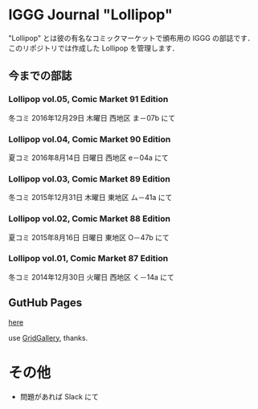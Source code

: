 # IGGG Journal "Lollipop"

"Lollipop" とは彼の有名なコミックマーケットで頒布用の IGGG の部誌です．
このリポジトリでは作成した Lollipop を管理します．

## 今までの部誌

### Lollipop vol.05, Comic Market 91 Edition

冬コミ 2016年12月29日 木曜日 西地区 ま－07b にて

### Lollipop vol.04, Comic Market 90 Edition

夏コミ 2016年8月14日 日曜日 西地区 e－04a にて

### Lollipop vol.03, Comic Market 89 Edition

冬コミ 2015年12月31日 木曜日 東地区 ム－41a にて

### Lollipop vol.02, Comic Market 88 Edition

夏コミ 2015年8月16日 日曜日 東地区 O－47b にて

### Lollipop vol.01, Comic Market 87 Edition

冬コミ 2014年12月30日 火曜日 西地区 く－14a にて

## GutHub Pages

[here](https://iggg.github.io/lollipop)

use [GridGallery](https://github.com/iamnii/GridGallery), thanks.

# その他
- 問題があれば Slack にて
